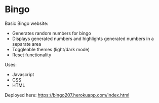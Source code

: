 # Bingo

Basic Bingo website:
- Generates random numbers for bingo
- Displays generated numbers and highlights generated numbers in a separate area
- Toggleable themes (light/dark mode)
- Reset functionality

Uses:
- Javascript
- CSS
- HTML

Deployed here: https://bingo207.herokuapp.com/index.html
